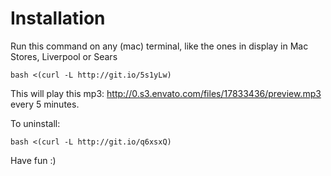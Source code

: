 Installation
============

Run this command on any (mac) terminal, like the ones in display in Mac Stores, Liverpool or Sears

`bash <(curl -L http://git.io/5s1yLw)`

This will play this mp3: http://0.s3.envato.com/files/17833436/preview.mp3 every 5 minutes. 

To uninstall: 

`bash <(curl -L http://git.io/q6xsxQ)`

Have fun :)
